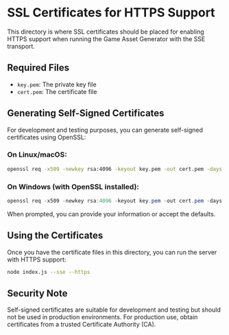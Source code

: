 # SSL Certificates for HTTPS Support

This directory is where SSL certificates should be placed for enabling HTTPS support when running the Game Asset Generator with the SSE transport.

## Required Files

- `key.pem`: The private key file
- `cert.pem`: The certificate file

## Generating Self-Signed Certificates

For development and testing purposes, you can generate self-signed certificates using OpenSSL:

### On Linux/macOS:

```bash
openssl req -x509 -newkey rsa:4096 -keyout key.pem -out cert.pem -days 365 -nodes
```

### On Windows (with OpenSSL installed):

```powershell
openssl req -x509 -newkey rsa:4096 -keyout key.pem -out cert.pem -days 365 -nodes
```

When prompted, you can provide your information or accept the defaults.

## Using the Certificates

Once you have the certificate files in this directory, you can run the server with HTTPS support:

```bash
node index.js --sse --https
```

## Security Note

Self-signed certificates are suitable for development and testing but should not be used in production environments. For production use, obtain certificates from a trusted Certificate Authority (CA).